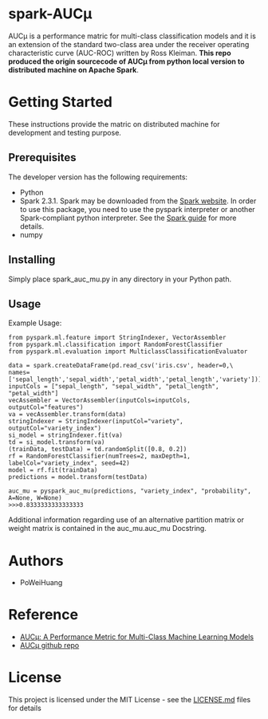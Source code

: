 # spark-AUCμ
AUCμ is a performance matric for multi-class classification models and it is an extension of the standard two-class area under the receiver operating characteristic curve (AUC-ROC) written by Ross Kleiman. **This repo produced the origin sourcecode of AUCμ from python local version to distributed machine on Apache Spark**.

# Getting Started
These instructions provide the matric on distributed machine for development and testing purpose.

## Prerequisites
The developer version has the following requirements: 
* Python
* Spark 2.3.1. Spark may be downloaded from the [Spark website](https://spark.apache.org/). In order to use this package, you need to use the pyspark interpreter or another Spark-compliant python interpreter. See the [Spark guide](https://spark.apache.org/docs/latest/rdd-programming-guide.html) for more details.
* numpy

## Installing
Simply place spark_auc_mu.py in any directory in your Python path.

## Usage
Example Usage:

    from pyspark.ml.feature import StringIndexer, VectorAssembler
    from pyspark.ml.classification import RandomForestClassifier
    from pyspark.ml.evaluation import MulticlassClassificationEvaluator

    data = spark.createDataFrame(pd.read_csv('iris.csv', header=0,\
    names=['sepal_length','sepal_width','petal_width','petal_length','variety']))
    inputCols = ["sepal_length", "sepal_width", "petal_length", "petal_width"]
    vecAssembler = VectorAssembler(inputCols=inputCols, outputCol="features")
    va = vecAssembler.transform(data)
    stringIndexer = StringIndexer(inputCol="variety", outputCol="variety_index")
    si_model = stringIndexer.fit(va)
    td = si_model.transform(va)
    (trainData, testData) = td.randomSplit([0.8, 0.2])
    rf = RandomForestClassifier(numTrees=2, maxDepth=1, labelCol="variety_index", seed=42)
    model = rf.fit(trainData)
    predictions = model.transform(testData)
    
    auc_mu = pyspark_auc_mu(predictions, "variety_index", "probability", A=None, W=None)
    >>>0.8333333333333333
    
Additional information regarding use of an alternative partition matrix or weight matrix is contained in the auc_mu.auc_mu Docstring.

# Authors
* PoWeiHuang

# Reference
* [AUCµ: A Performance Metric for Multi-Class Machine Learning Models](http://proceedings.mlr.press/v97/kleiman19a/kleiman19a.pdf)
* [AUCµ github repo](https://github.com/kleimanr/auc_mu)

# License
This project is licensed under the MIT License - see the [LICENSE.md](https://github.com/poweihuang/spark-aucmu/blob/master/LICENSE) files for details
